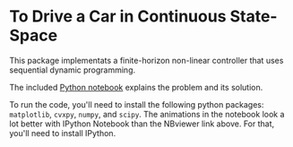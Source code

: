 To Drive a Car in Continuous State-Space
===========
This package implementats a finite-horizon non-linear controller that uses sequential dynamic programming.

The included [Python notebook](http://nbviewer.ipython.org/github/a-rahimi/sqp-control/blob/master/Following%20an%20Uncertain%20Path.ipynb) explains the problem and its solution.

To run the code, you'll need to install the following python packages: `matplotlib`, `cvxpy`, `numpy`, and `scipy`. The animations in the notebook look a lot better with IPython Notebook than the NBviewer link above. For that, you'll need to install IPython.
